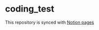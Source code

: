 # coding_test

This repository is synced with [Notion pages](https://oil-mallet-caa.notion.site/Coding-Test-283bf286a2bb4a009f9d2bff9d877580?pvs=4)